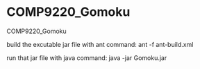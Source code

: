 # COMP9220_Gomoku
COMP9220_Gomoku

build the excutable jar file with ant command:
ant -f ant-build.xml

run that jar file with java command:
java -jar Gomoku.jar 